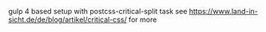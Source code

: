 gulp 4 based setup with postcss-critical-split task
see https://www.land-in-sicht.de/de/blog/artikel/critical-css/ for more

